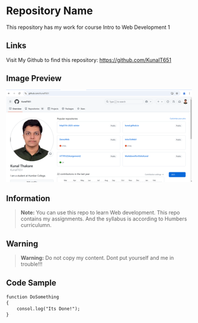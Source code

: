 # Repository Name

This repository has my work for course Intro to Web Development 1

## Links
Visit My Github to find this repository: https://github.com/KunalT651

## Image Preview
![Look at my repo](KunalsRepo.png)

## Information
> **Note:** You can use this repo to learn Web development. This repo contains my assignments. And the syllabus is according to Humbers curriculumn.

## Warning
> **Warning:** Do not copy my content. Dont put yourself and me in trouble!!!

## Code Sample
```javascrit
function DoSomething
{
    consol.log("Its Done!");
}
